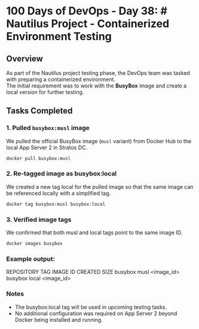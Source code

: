 # 100 Days of DevOps - Day 38: # Nautilus Project - Containerized Environment Testing

## Overview
As part of the Nautilus project testing phase, the DevOps team was tasked with preparing a containerized environment.  
The initial requirement was to work with the **BusyBox** image and create a local version for further testing.

## Tasks Completed

### 1. Pulled `busybox:musl` image
We pulled the official BusyBox image (`musl` variant) from Docker Hub to the local App Server 2 in Stratos DC.
```bash
docker pull busybox:musl
```

### 2. Re-tagged image as busybox:local

We created a new tag local for the pulled image so that the same image can be referenced locally with a simplified tag.
```bash
docker tag busybox:musl busybox:local
```

### 3. Verified image tags

We confirmed that both musl and local tags point to the same image ID.
```bash
docker images busybox
```

### Example output:

REPOSITORY   TAG     IMAGE ID       CREATED       SIZE
busybox      musl    <image_id>     <time>        <size>
busybox      local   <image_id>     <time>        <size>

### Notes
 - The busybox:local tag will be used in upcoming testing tasks.
 - No additional configuration was required on App Server 2 beyond Docker being installed and running.
